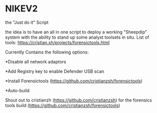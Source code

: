 # NIKEV2
the "Just do it" Script

the idea is to have an all in one script to deploy a working "Sheepdip" system with the ability to stand up some analyst toolsets in situ.
List of tools: https://cristian.sh/projects/forensictools.html

Currently Contains the following options:

  *Disable all network adaptors
  
  *Add Registry key to enable Defender USB scan 

  *Install Forensictools (https://github.com/cristianzsh/forensictools)
  
  *Auto-build

 
Shout out to cristianzh (https://github.com/cristianzsh) for the forensics tools build (https://github.com/cristianzsh/forensictools)
